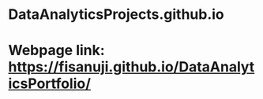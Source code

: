 # DataAnalyticsProjects.github.io

# Webpage link: https://fisanuji.github.io/DataAnalyticsPortfolio/
